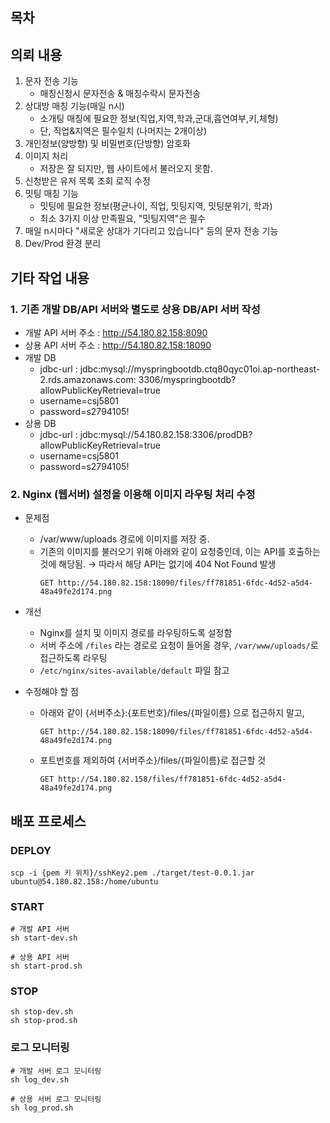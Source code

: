 ## 목차

## 의뢰 내용

1. 문자 전송 기능
    - 매칭신청시 문자전송 & 매칭수락시 문자전송
2. 상대방 매칭 기능(매일 n시)
    - 소개팅 매칭에 필요한 정보(직업,지역,학과,군대,흡연여부,키,체형)
    - 단, 직업&지역은 필수일치 (나머지는 2개이상)
3. 개인정보(양방향) 및 비밀번호(단방향) 암호화
4. 이미지 처리
    - 저장은 잘 되지만, 웹 사이트에서 불러오지 못함.
5. 신청받은 유저 목록 조회 로직 수정
6. 밋팅 매칭 기능
    - 밋팅에 필요한 정보(평균나이, 직업, 밋팅지역, 밋팅분위기, 학과)
    - 최소 3가지 이상 만족필요, "밋팅지역"은 필수
7. 매일 n시마다 "새로운 상대가 기다리고 있습니다" 등의 문자 전송 기능
8. Dev/Prod 환경 분리

## 기타 작업 내용

### 1. 기존 개발 DB/API 서버와 별도로 상용 DB/API 서버 작성

- 개발 API 서버 주소 : http://54.180.82.158:8090
- 상용 API 서버 주소 : http://54.180.82.158:18090
- 개발 DB
    - jdbc-url : jdbc:mysql://myspringbootdb.ctq80qyc01oi.ap-northeast-2.rds.amazonaws.com:
      3306/myspringbootdb?allowPublicKeyRetrieval=true
    - username=csj5801
    - password=s2794105!
- 상용 DB
    - jdbc-url : jdbc:mysql://54.180.82.158:3306/prodDB?allowPublicKeyRetrieval=true
    - username=csj5801
    - password=s2794105!

### 2. Nginx (웹서버) 설정을 이용해 이미지 라우팅 처리 수정

- 문제점
    - /var/www/uploads 경로에 이미지를 저장 중.
    - 기존의 이미지를 불러오기 위해 아래와 같이 요청중인데, 이는 API를 호출하는 것에 해당됨. → 따라서 해당 API는 없기에 404 Not Found 발생
      ```shell
      GET http://54.180.82.158:18090/files/ff781851-6fdc-4d52-a5d4-48a49fe2d174.png
      ```
- 개선
    - Nginx를 설치 및 이미지 경로를 라우팅하도록 설정함
    - 서버 주소에 `/files` 라는 경로로 요청이 들어올 경우, `/var/www/uploads/`로 접근하도록 라우팅
    - `/etc/nginx/sites-available/default` 파일 참고

- 수정해야 할 점
    - 아래와 같이 {서버주소}:{포트번호}/files/{파일이름} 으로 접근하지 말고,
      ```shell
      GET http://54.180.82.158:18090/files/ff781851-6fdc-4d52-a5d4-48a49fe2d174.png
      ```
    - 포트번호를 제외하여 {서버주소}/files/{파일이름}로 접근할 것
      ```shell
      GET http://54.180.82.158/files/ff781851-6fdc-4d52-a5d4-48a49fe2d174.png
      ```

## 배포 프로세스

### DEPLOY

```shell
scp -i {pem 키 위치}/sshKey2.pem ./target/test-0.0.1.jar ubuntu@54.180.82.158:/home/ubuntu
```

### START

```shell
# 개발 API 서버
sh start-dev.sh

# 상용 API 서버
sh start-prod.sh
```

### STOP

```shell
sh stop-dev.sh
sh stop-prod.sh
```

### 로그 모니터링

```shell
# 개발 서버 로그 모니터링
sh log_dev.sh

# 상용 서버 로그 모니터링
sh log_prod.sh
```
